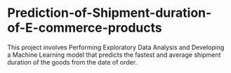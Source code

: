 # Prediction-of-Shipment-duration-of-E-commerce-products


This project involves Performing Exploratory Data Analysis and Developing a Machine Learning model that predicts the fastest and average shipment duration of the goods from the date of order.
